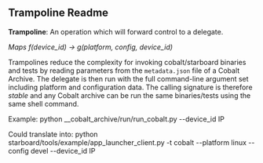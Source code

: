 ## Trampoline Readme

**Trampoline**:
  An operation which will forward control to a delegate.

*Maps f(device_id) -> g(platform, config, device_id)*

Trampolines reduce the complexity for invoking cobalt/starboard binaries
and tests by reading parameters from the `metadata.json` file of a Cobalt
Archive. The delegate is then run with the full command-line argument
set including platform and configuration data. The calling signature is
therefore *stable* and any Cobalt archive can be run the same binaries/tests
using the same shell command.

Example:
    python __cobalt_archive/run/run_cobalt.py --device_id IP

  Could translate into:
    python starboard/tools/example/app_launcher_client.py
    -t cobalt --platform linux --config devel --device_id IP
